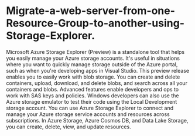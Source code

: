 # Migrate-a-web-server-from-one-Resource-Group-to-another-using-Storage-Explorer.
Microsoft Azure Storage Explorer (Preview) is a standalone tool that helps you easily manage your Azure storage accounts. It's useful in situations where you want to quickly manage storage outside of the Azure portal, such as when you're developing apps in Visual Studio. This preview release enables you to easily work with blob storage. You can create and delete containers, upload, download, and delete blobs, and search across all your containers and blobs. Advanced features enable developers and ops to work with SAS keys and policies. Windows developers can also use the Azure storage emulator to test their code using the Local Development storage account.
You can use Azure Storage Explorer to connect and manage your Azure storage service accounts and resources across subscriptions. In Azure Storage, Azure Cosmos DB, and Data Lake Storage, you can create, delete, view, and update resources. 
